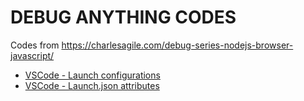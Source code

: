 # DEBUG ANYTHING CODES

Codes from https://charlesagile.com/debug-series-nodejs-browser-javascript/

- [VSCode - Launch configurations](https://code.visualstudio.com/Docs/editor/debugging#_launch-configurations)
- [VSCode - Launch.json attributes](https://code.visualstudio.com/Docs/editor/debugging#_launchjson-attributes)
